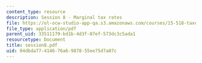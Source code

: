 ```yaml
---
content_type: resource
description: Session 8 - Marginal tax rates
file: https://ol-ocw-studio-app-qa.s3.amazonaws.com/courses/15-518-taxes-and-business-strategy-fall-2002/04dbda77414676a6987855ee75d7a07c_session8.pdf
file_type: application/pdf
parent_uid: 33511179-bd1b-4d3f-07ef-573dc3c5ada1
resourcetype: Document
title: session8.pdf
uid: 04dbda77-4146-76a6-9878-55ee75d7a07c
---
```

